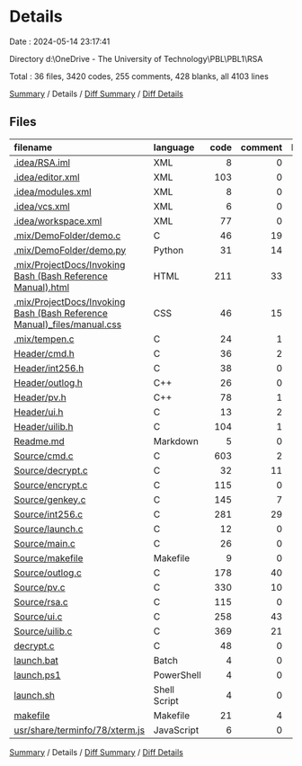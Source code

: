 # Details

Date : 2024-05-14 23:17:41

Directory d:\\OneDrive - The University of Technology\\PBL\\PBL1\\RSA

Total : 36 files,  3420 codes, 255 comments, 428 blanks, all 4103 lines

[Summary](results.md) / Details / [Diff Summary](diff.md) / [Diff Details](diff-details.md)

## Files
| filename | language | code | comment | blank | total |
| :--- | :--- | ---: | ---: | ---: | ---: |
| [.idea/RSA.iml](/.idea/RSA.iml) | XML | 8 | 0 | 0 | 8 |
| [.idea/editor.xml](/.idea/editor.xml) | XML | 103 | 0 | 0 | 103 |
| [.idea/modules.xml](/.idea/modules.xml) | XML | 8 | 0 | 0 | 8 |
| [.idea/vcs.xml](/.idea/vcs.xml) | XML | 6 | 0 | 0 | 6 |
| [.idea/workspace.xml](/.idea/workspace.xml) | XML | 77 | 0 | 0 | 77 |
| [.mix/DemoFolder/demo.c](/.mix/DemoFolder/demo.c) | C | 46 | 19 | 10 | 75 |
| [.mix/DemoFolder/demo.py](/.mix/DemoFolder/demo.py) | Python | 31 | 14 | 8 | 53 |
| [.mix/ProjectDocs/Invoking Bash (Bash Reference Manual).html](/.mix/ProjectDocs/Invoking%20Bash%20(Bash%20Reference%20Manual).html) | HTML | 211 | 33 | 15 | 259 |
| [.mix/ProjectDocs/Invoking Bash (Bash Reference Manual)_files/manual.css](/.mix/ProjectDocs/Invoking%20Bash%20(Bash%20Reference%20Manual)_files/manual.css) | CSS | 46 | 15 | 12 | 73 |
| [.mix/tempen.c](/.mix/tempen.c) | C | 24 | 1 | 7 | 32 |
| [Header/cmd.h](/Header/cmd.h) | C | 36 | 2 | 9 | 47 |
| [Header/int256.h](/Header/int256.h) | C | 38 | 0 | 16 | 54 |
| [Header/outlog.h](/Header/outlog.h) | C++ | 26 | 0 | 5 | 31 |
| [Header/pv.h](/Header/pv.h) | C++ | 78 | 1 | 18 | 97 |
| [Header/ui.h](/Header/ui.h) | C | 13 | 2 | 4 | 19 |
| [Header/uilib.h](/Header/uilib.h) | C | 104 | 1 | 14 | 119 |
| [Readme.md](/Readme.md) | Markdown | 5 | 0 | 1 | 6 |
| [Source/cmd.c](/Source/cmd.c) | C | 603 | 2 | 52 | 657 |
| [Source/decrypt.c](/Source/decrypt.c) | C | 32 | 11 | 10 | 53 |
| [Source/encrypt.c](/Source/encrypt.c) | C | 115 | 0 | 25 | 140 |
| [Source/genkey.c](/Source/genkey.c) | C | 145 | 7 | 12 | 164 |
| [Source/int256.c](/Source/int256.c) | C | 281 | 29 | 31 | 341 |
| [Source/launch.c](/Source/launch.c) | C | 12 | 0 | 2 | 14 |
| [Source/main.c](/Source/main.c) | C | 26 | 0 | 9 | 35 |
| [Source/makefile](/Source/makefile) | Makefile | 9 | 0 | 2 | 11 |
| [Source/outlog.c](/Source/outlog.c) | C | 178 | 40 | 21 | 239 |
| [Source/pv.c](/Source/pv.c) | C | 330 | 10 | 34 | 374 |
| [Source/rsa.c](/Source/rsa.c) | C | 115 | 0 | 25 | 140 |
| [Source/ui.c](/Source/ui.c) | C | 258 | 43 | 22 | 323 |
| [Source/uilib.c](/Source/uilib.c) | C | 369 | 21 | 47 | 437 |
| [decrypt.c](/decrypt.c) | C | 48 | 0 | 6 | 54 |
| [launch.bat](/launch.bat) | Batch | 4 | 0 | 1 | 5 |
| [launch.ps1](/launch.ps1) | PowerShell | 4 | 0 | 1 | 5 |
| [launch.sh](/launch.sh) | Shell Script | 4 | 0 | 0 | 4 |
| [makefile](/makefile) | Makefile | 21 | 4 | 9 | 34 |
| [usr/share/terminfo/78/xterm.js](/usr/share/terminfo/78/xterm.js) | JavaScript | 6 | 0 | 0 | 6 |

[Summary](results.md) / Details / [Diff Summary](diff.md) / [Diff Details](diff-details.md)